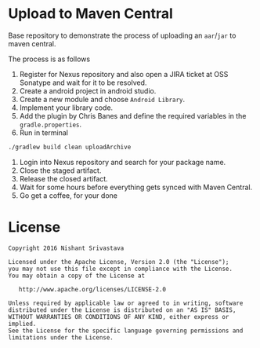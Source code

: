 # Upload to Maven Central

Base repository to demonstrate the process of uploading an `aar`/`jar` to maven central.

The process is as follows
1. Register for Nexus repository and also open a JIRA ticket at OSS Sonatype and wait for it to be resolved.
1. Create a android project in android studio.
1. Create a new module and choose `Android Library`.
1. Implement your library code.
1. Add the plugin by Chris Banes and define the required variables in the `gradle.properties`.
1. Run in terminal
  ```bash
  ./gradlew build clean uploadArchive
  ```
1. Login into Nexus repository and search for your package name.
1. Close the staged artifact.
1. Release the closed artifact.
1. Wait for some hours before everything gets synced with Maven Central.
1. Go get a coffee, for your done



License
=======

    Copyright 2016 Nishant Srivastava

    Licensed under the Apache License, Version 2.0 (the "License");
    you may not use this file except in compliance with the License.
    You may obtain a copy of the License at

       http://www.apache.org/licenses/LICENSE-2.0

    Unless required by applicable law or agreed to in writing, software
    distributed under the License is distributed on an "AS IS" BASIS,
    WITHOUT WARRANTIES OR CONDITIONS OF ANY KIND, either express or implied.
    See the License for the specific language governing permissions and
    limitations under the License.
